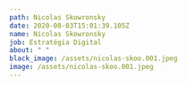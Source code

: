 ```yaml
---
path: Nicolas Skowronsky
date: 2020-08-03T15:01:39.105Z
name: Nicolas Skowronsky
job: Estratégia Digital
about: " "
black_image: /assets/nicolas-skoo.001.jpeg
image: /assets/nicolas-skoo.001.jpeg
---
```

